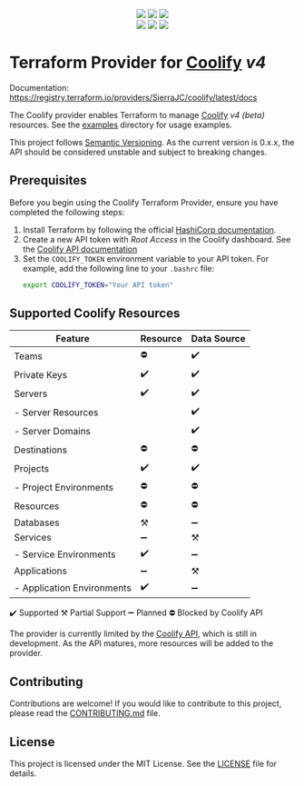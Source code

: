 <p align="center">
  <a href="https://github.com/SierraJC/terraform-provider-coolify/blob/main/LICENSE" alt="License">
    <img src="https://img.shields.io/github/license/SierraJC/terraform-provider-coolify" /></a>
  <a href="https://GitHub.com/SierraJC/terraform-provider-coolify/releases/" alt="Release">
    <img src="https://img.shields.io/github/v/release/SierraJC/terraform-provider-coolify?include_prereleases" /></a>
  <a href="https://github.com/coollabsio/coolify" alt="Coolify">
    <img src="https://img.shields.io/badge/Coolify-v4.0.0--beta.373-orange" /></a>
  <br/>
  <a href="http://golang.org" alt="Made With Go">
    <img src="https://img.shields.io/github/go-mod/go-version/SierraJC/terraform-provider-coolify" /></a>
  <a href="https://github.com/SierraJC/terraform-provider-coolify/actions/workflows/test.yml" alt="Tests">
    <img src="https://github.com/SierraJC/terraform-provider-coolify/actions/workflows/test.yml/badge.svg?branch=main" /></a>
  <a href="https://codecov.io/gh/SierraJC/terraform-provider-coolify" alt="Coverage">
    <img src="https://codecov.io/gh/SierraJC/terraform-provider-coolify/graph/badge.svg?token=63aeH0TuP2" /></a>
</p>

# Terraform Provider for [Coolify](https://coolify.io/) _v4_

Documentation: https://registry.terraform.io/providers/SierraJC/coolify/latest/docs

The Coolify provider enables Terraform to manage [Coolify](https://coolify.io/) _v4 (beta)_ resources.
See the [examples](examples/) directory for usage examples.

This project follows [Semantic Versioning](https://semver.org/). As the current version is 0.x.x, the API should be considered unstable and subject to breaking changes.

## Prerequisites

Before you begin using the Coolify Terraform Provider, ensure you have completed the following steps:

1. Install Terraform by following the official [HashiCorp documentation](https://developer.hashicorp.com/terraform/install).
1. Create a new API token with _Root Access_ in the Coolify dashboard. See the [Coolify API documentation](https://coolify.io/docs/api-reference/authorization#generate)
1. Set the `COOLIFY_TOKEN` environment variable to your API token. For example, add the following line to your `.bashrc` file:
   ```bash
   export COOLIFY_TOKEN="Your API token"
   ```

## Supported Coolify Resources

| Feature                    | Resource | Data Source |
| -------------------------- | -------- | ----------- |
| Teams                      | ⛔       | ️✔️         |
| Private Keys               | ✔️       | ✔️          |
| Servers                    | ✔️       | ️✔️         |
| - Server Resources         |          | ️✔️         |
| - Server Domains           |          | ️✔️         |
| Destinations               | ⛔       | ⛔          |
| Projects                   | ✔️       | ✔️          |
| - Project Environments     | ⛔       | ⛔          |
| Resources                  | ⛔       | ⛔          |
| Databases                  | ⚒️       | ➖          |
| Services                   | ➖       | ⚒️          |
| - Service Environments     | ✔️       | ➖          |
| Applications               | ➖       | ⚒️          |
| - Application Environments | ✔️       | ➖          |

✔️ Supported ⚒️ Partial Support ➖ Planned ⛔ Blocked by Coolify API

The provider is currently limited by the [Coolify API](https://github.com/coollabsio/coolify/blob/main/openapi.yaml), which is still in development. As the API matures, more resources will be added to the provider.

## Contributing

Contributions are welcome! If you would like to contribute to this project, please read the [CONTRIBUTING.md](CONTRIBUTING.md) file.

## License

This project is licensed under the MIT License. See the [LICENSE](LICENSE) file for details.
